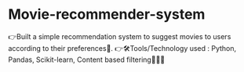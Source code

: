 # Movie-recommender-system
👉Built a simple recommendation system to suggest movies to users according to their preferences🙂.
👉🛠Tools/Technology used : Python, Pandas, Scikit-learn, Content based filtering🎉🎉🙌
